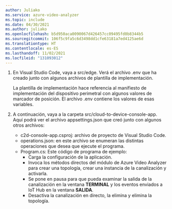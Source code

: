 ```yaml
---
author: Juliako
ms.service: azure-video-analyzer
ms.topic: include
ms.date: 04/30/2021
ms.author: juliako
ms.openlocfilehash: b5d950aca0090067d426457cc09495fd0b8344b5
ms.sourcegitcommit: 106f5c9fa5c6d3498dd1cfe63181a7ed4125ae6d
ms.translationtype: HT
ms.contentlocale: es-ES
ms.lasthandoff: 11/02/2021
ms.locfileid: "131093012"
---
```

1. En Visual Studio Code, vaya a src/edge. Verá el archivo .env que ha creado junto con algunos archivos de plantilla de implementación.

   La plantilla de implementación hace referencia al manifiesto de implementación del dispositivo perimetral con algunos valores de marcador de posición. El archivo .env contiene los valores de esas variables.
2. A continuación, vaya a la carpeta src/cloud-to-device-console-app. Aquí podrá ver el archivo appsettings.json que creó junto con algunos otros archivos:

   - c2d-console-app.csproj: archivo de proyecto de Visual Studio Code.
   - operations.json: en este archivo se enumeran las distintas operaciones que desea que ejecute el programa.
   - Program.cs: Este código de programa de ejemplo:
     - Carga la configuración de la aplicación.
     - Invoca los métodos directos del módulo de Azure Video Analyzer para crear una topología, crear una instancia de la canalización y activarla.
     - Se pone en pausa para que pueda examinar la salida de la canalización en la ventana **TERMINAL** y los eventos enviados a IoT Hub en la ventana **SALIDA**.
     - Desactiva la canalización en directo, la elimina y elimina la topología.
